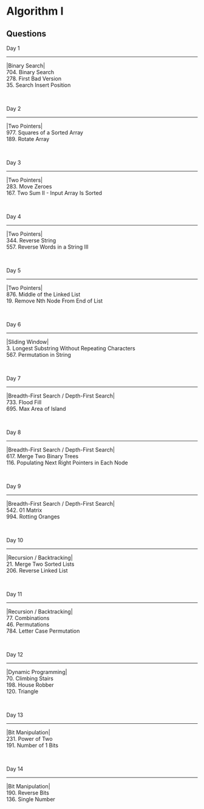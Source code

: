 # Algorithm I

## Questions

Day 1
- - - -
|Binary Search|<br>
704. Binary Search    
278. First Bad Version<br>
35. Search Insert Position
 

<br>

Day 2
- - -
|Two Pointers|<br>
977. Squares of a Sorted Array<br>
189. Rotate Array


<br>

Day 3
- - -
|Two Pointers|<br>
283. Move Zeroes<br>
167. Two Sum II - Input Array Is Sorted

<br>

Day 4
- - -
|Two Pointers|<br>
344. Reverse String<br>
557. Reverse Words in a String III


<br>

Day 5
- - -
|Two Pointers|<br>
876. Middle of the Linked List<br>
19. Remove Nth Node From End of List


<br>

Day 6
- - -
|Sliding Window|<br>
3. Longest Substring Without Repeating Characters<br>
567. Permutation in String

<br>

Day 7
- - -
|Breadth-First Search / Depth-First Search|<br>
733. Flood Fill<br>
695. Max Area of Island

<br>

Day 8
- - -
|Breadth-First Search / Depth-First Search|<br>
617. Merge Two Binary Trees<br>
116. Populating Next Right Pointers in Each Node

<br>

Day 9
- - -
|Breadth-First Search / Depth-First Search|<br>
542. 01 Matrix<br>
994. Rotting Oranges

<br>

Day 10
- - -
|Recursion / Backtracking|<br>
21. Merge Two Sorted Lists<br>
206. Reverse Linked List

<br>

Day 11
 - - -
|Recursion / Backtracking|<br>
77. Combinations<br>
46. Permutations<br>
784. Letter Case Permutation

<br>

Day 12
 - - -
|Dynamic Programming|<br>
70. Climbing Stairs<br>
198. House Robber<br>
120. Triangle

<br>

Day 13
- - -
|Bit Manipulation|<br>
231. Power of Two<br>
191. Number of 1 Bits

<br>

Day 14
 - - -
|Bit Manipulation|<br>
190. Reverse Bits<br>
136. Single Number
